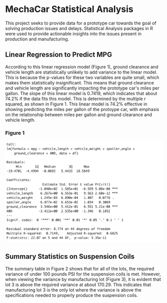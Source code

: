 # MechaCar Statistical Analysis

This project seeks to provide data for a prototype car towards the goal of solving production issues and delays. Statistical Analysis packages in R were used to provide actionable insights into the issues present in production and manufacturing. 

## Linear Regression to Predict MPG

According to this linear regression model (Figure 1), ground clearance and vehicle length are statistically unlikely to add variance to the linear model. This is because the p-values for these two variables are quite small, which makes them statistically insignificant. This means that ground clearance and vehicle length are significantly impacting the prototype car's miles per gallon. The slope of this linear model is 0.7419, which indicates that about 74.2% if the data fits this model. This is determined by the multiple r squared, as shown in Figure 1. This linear model is 74.2% effective in showing predicting the miles per gallon of the protoype car, with emphasis on the relationship between miles per gallon and ground clearance and vehicle length.

### Figure 1
![](images/mpg_lr_image.png)

## Summary Statistics on Suspension Coils

The summary table in Figure 2 shows that for all of the lots, the required variance of under 100 pounds PSI for the suspension coils is met. However, when viewing the variance by manufacturing lot (Figure 3), it is evident that lot 3 is above the required variance at about 170.29. This indicates that manufacturing lot 3 is the only lot where the variance is above the specifications needed to properly produce the suspension coils.

###
